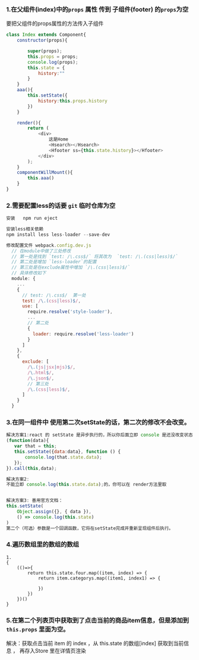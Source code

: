 ### 1.在父组件(index)中的`props` 属性 传到 子组件(footer) 的`props`为空
要把父组件的props属性的方法传入子组件
```js
class Index extends Component{
    constructor(props){

        super(props);
        this.props = props;
        console.log(props);
        this.state = {
            history:""
        }
    }
    aaa(){
        this.setState({
            history:this.props.history
        })
    }

    render(){
        return (
            <div>
                这是Home
                <Hsearch></Hsearch>
                <Hfooter ss={this.state.history}></Hfooter>
            </div>
        );
    }
    componentWillMount(){
        this.aaa()
    }
}
```
### 2.需要配置less的话要 `git` 临时仓库为空
```js
安装   npm run eject

安装less相关依赖
npm install less less-loader --save-dev

修改配置文件 webpack.config.dev.js
  // 在module中做了三处修改
  // 第一处是找到 `test: /\.css$/` 将其改为  `test: /\.(css|less)$/`
  // 第二处是增加 `less-loader`的配置
  // 第三处是在exclude属性中增加 `/\.(css|less)$/` 
  // 具体修改如下
  module: {
    ...
    {
      // test: /\.css$/  第一处 
      test: /\.(css|less)$/,
      use: [
        require.resolve('style-loader'),
        ...
        // 第二处
        {
          loader: require.resolve('less-loader')
        }
      ]
    },
    {
      exclude: [
        /\.(js|jsx|mjs)$/, 
        /\.html$/, 
        /\.json$/,
        // 第三处
        /\.(css|less)$/,
      ]
    }
  }
```
### 3.在同一组件中 使用第二次setState的话，第二次的修改不会改变。
```js
解决方案1:react 的 setState 是异步执行的，所以你后面立即 console 是还没改变状态， setState 函数接受两个参数，一个是一个对象，就是设置的状态，还有一个是一个回调函数，就是设置状态成功之后执行的，你可以这样：
(function(data){
   var that = this;
   this.setState({data:data}, function () {
       console.log(that.state.data);
   });
}).call(this,data);

解决方案2:
不能立即 console.log(this.state.data);的，你可以在 render方法里取


解决方案3: 善用官方文档：
this.setState(
    Object.assign({}, { data }),
    () => console.log(this.state)
)
第二个（可选）参数是一个回调函数，它将在setState完成并重新呈现组件后执行。

```
### 4.遍历数组里的数组的数组 
```
1.
{
    (()=>{
        return this.state.four.map((item, index) => {
            return item.categorys.map((item1, index1) => {
                
            })
        })
    })()
}

```

### 5.在第二个列表页中获取到了点击当前的商品item信息，但是添加到 `this.props` 里面为空。
解决：获取点击当前 item 的 index  ，从 this.state 的数组[index] 获取到当前信息 ， 再存入Store 里在详情页渲染   